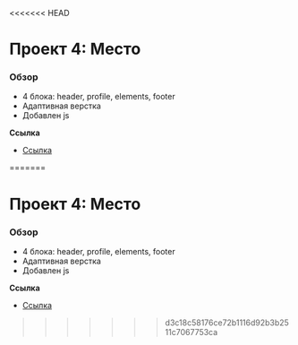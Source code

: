 <<<<<<< HEAD
# Проект 4: Место

### Обзор

* 4 блока: header, profile, elements, footer
* Адаптивная верстка
* Добавлен js

**Ссылка**

* [Ссылка](https://svirriill.github.io/mesto/index.html)

=======
# Проект 4: Место

### Обзор

* 4 блока: header, profile, elements, footer
* Адаптивная верстка
* Добавлен js

**Ссылка**

* [Ссылка](https://svirriill.github.io/mesto/index.html)

>>>>>>> d3c18c58176ce72b1116d92b3b2511c7067753ca
